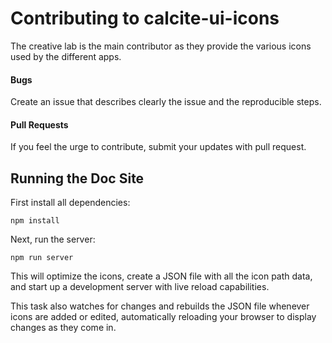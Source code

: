 # Contributing to calcite-ui-icons

The creative lab is the main contributor as they provide the various icons used by the different apps.

#### Bugs

Create an issue that describes clearly the issue and the reproducible steps.

#### Pull Requests

If you feel the urge to contribute, submit your updates with pull request.

## Running the Doc Site

First install all dependencies:

```
npm install
```

Next, run the server:

```
npm run server
```

This will optimize the icons, create a JSON file with all the icon path data, and start up a development server with live reload capabilities.

This task also watches for changes and rebuilds the JSON file whenever icons are added or edited, automatically reloading your browser to display changes as they come in.
